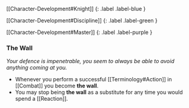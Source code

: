 
[[Character-Development#Knight]]
{: .label .label-blue }

[[Character-Development#Discipline]]
{: .label .label-green }

[[Character-Development#Master]]
{: .label .label-purple }
### The Wall
*Your defence is impenetrable, you seem to always be able to avoid anything coming at you.*
* Whenever you perform a successful [[Terminology#Action]] in [[Combat]] you become **the wall**.
* You may stop being **the wall** as a substitute for any time you would spend a [[Reaction]].